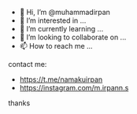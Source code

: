 - 👋 Hi, I’m @muhammadirpan
- 👀 I’m interested in ...
- 🌱 I’m currently learning ...
- 💞️ I’m looking to collaborate on ...
- 📫 How to reach me ...

contact me:
- https://t.me/namakuirpan
- https://instagram.com/m.irpann.s

thanks
<!---
muhammadirpan/muhammadirpan is a ✨ special ✨ repository because its `README.md` (this file) appears on your GitHub profile.
You can click the Preview link to take a look at your changes.
--->
